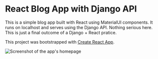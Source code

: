 # React Blog App with Django API

This is a simple blog app built with React using MaterialUI components. It runs on localhost and serves using the Django API. Nothing serious here. This is just a final outcome of a Django + React pratice.

This project was bootstrapped with [Create React App](https://github.com/facebook/create-react-app).

![Screenshot of the app's homepage](./docs/ss-1.png)